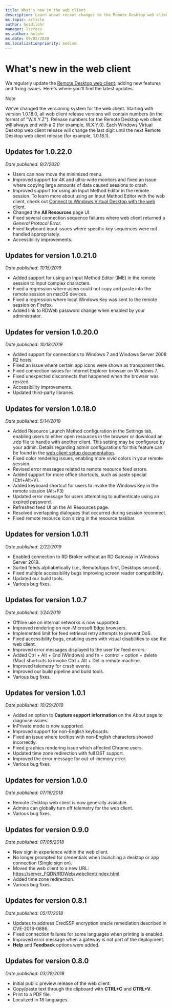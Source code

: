 ```yaml
---
title: What's new in the web client
description: Learn about recent changes to the Remote Desktop web client
ms.topic: article
author: heidilohr
manager: lizross
ms.author: helohr
ms.date: 09/02/2020
ms.localizationpriority: medium
---
```

# What's new in the web client

We regularly update the [Remote Desktop web client](remote-desktop-web-client.md), adding new features and fixing issues. Here's where you'll find the latest updates.

> [!NOTE]
> We've changed the versioning system for the web client. Starting with version 1.0.18.0, all web client release versions will contain numbers (in the format of "W.X.Y.Z"). Release numbers for the Remote Desktop web client will always end with a 0 (for example, W.X.Y.0). Each Windows Virtual Desktop web client release will change the last digit until the next Remote Desktop web client release (for example, 1.0.18.1).

## Updates for 1.0.22.0
*Date published: 9/2/2020*

- Users can now move the minimized menu.
- Improved support for 4K and ultra-wide monitors and fixed an issue where copying large amounts of data caused sessions to crash.
- Improved support for using an Input Method Editor in the remote session. To learn more about using an Input Method Editor with the web client, check out [Connect to Windows Virtual Desktop with the web client](azure-docs/articles/virtual-desktop/connect-web.md).
- Changed the **All Resources** page UI.
- Fixed several connection sequence failures where web client returned a *General Protocol Error*.
- Fixed keyboard input issues where specific key sequences were not handled appropriately.
- Accessibility improvements.

## Updates for version 1.0.21.0
*Date published: 11/15/2019*

- Added support for using an Input Method Editor (IME) in the remote session to input complex characters.
- Fixed a regression where users could not copy and paste into the remote session on macOS devices.
- Fixed a regression where local Windows Key was sent to the remote session on Firefox.
- Added link to RDWeb password change when enabled by your administrator.

## Updates for version 1.0.20.0
*Date published: 10/18/2019*

- Added support for connections to Windows 7 and Windows Server 2008 R2 hosts.
- Fixed an issue where certain app icons were shown as transparent tiles.
- Fixed connection issues for Internet Explorer browser on Windows 7.
- Fixed unexpected disconnects that happened when the browser was resized.
- Accessibility improvements.
- Updated third-party libraries.

## Updates for version 1.0.18.0
*Date published: 5/14/2019*

- Added Resource Launch Method configuration in the Settings tab, enabling users to either open resources in the browser or download an .rdp file to handle with another client. This setting may be configured by your admin. Details regarding admin configurations for this feature can be found in the [web client setup documentation](remote-desktop-web-client-admin.md).
- Fixed color rendering issues, enabling more vivid colors in your remote session.
- Revised error messages related to remote resource feed errors.
- Added support for more office shortcuts, such as paste special (Ctrl+Alt+V).
- Added keyboard shortcut for users to invoke the Windows Key in the remote session (Alt+F3)
- Updated error message for users attempting to authenticate using an expired password.
- Refreshed feed UI on the All Resources page.
- Resolved overlapping dialogues that occurred during session reconnect.
- Fixed remote resource icon sizing in the resource taskbar.

## Updates for version 1.0.11
*Date published: 2/22/2019*

- Enabled connection to RD Broker without an RD Gateway in Windows Server 2019.
- Sorted feeds alphabetically (i.e., RemoteApps first, Desktops second).
- Fixed multiple accessibility bugs improving screen reader compatibility.
- Updated our build tools.
- Various bug fixes.

## Updates for version 1.0.7
*Date published: 1/24/2019*

- Offline use on internal networks is now supported.
- Improved rendering on non-Microsoft Edge browsers.
- Implemented limit for feed retrieval retry attempts to prevent DoS.
- Fixed accessibility bugs, enabling users with visual disabilities to use the web client.
- Improved error messages displayed to the user for feed errors.
- Added Ctrl + Alt + End (Windows) and fn + control + option + delete (Mac) shortcuts to invoke Ctrl + Alt + Del in remote machine.
- Improved telemetry for crash events.
- Improved our build pipeline and build tools.
- Various bug fixes.

## Updates for version 1.0.1
*Date published: 10/29/2018*

- Added an option to **Capture support information** on the About page to diagnose issues.
- InPrivate mode is now supported.
- Improved support for non-English keyboards.
- Fixed an issue where tooltips with non-English characters showed incorrectly.
- Fixed graphics rendering issue which affected Chrome users.
- Updated time zone redirection with full DST support.
- Improved the error message for out-of-memory error.
- Various bug fixes.

## Updates for version 1.0.0
*Date published: 07/16/2018*

- Remote Desktop web client is now generally available.
- Admins can globally turn off telemetry for the web client.
- Various bug fixes.

## Updates for version 0.9.0
*Date published: 07/05/2018*

- New sign in experience within the web client.
- No longer prompted for credentials when launching a desktop or app connection (Single sign on).
- Moved the web client to a new URL: <https://server_FQDN/RDWeb/webclient/index.html>
- Added time zone redirection.
- Various bug fixes.

## Updates for version 0.8.1
*Date published: 05/17/2018*

- Updates to address CredSSP encryption oracle remediation described in CVE-2018-0886.
- Fixed connection failures for some languages when printing is enabled.
- Improved error message when a gateway is not part of the deployment.
- **Help** and **Feedback** options were added.

## Updates for version 0.8.0
*Date published: 03/28/2018*

- Initial public preview release of the web client.
- Copy/paste text through the clipboard with **CTRL+C** and **CTRL+V**.
- Print to a PDF file.
- Localized in 18 languages.
